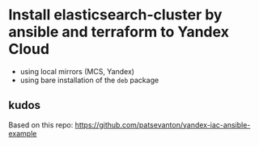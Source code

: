 # Install elasticsearch-cluster by ansible and terraform to Yandex Cloud

* using local mirrors (MCS, Yandex)
* using bare installation of the `deb` package

## kudos

Based on this repo: https://github.com/patsevanton/yandex-iac-ansible-example
